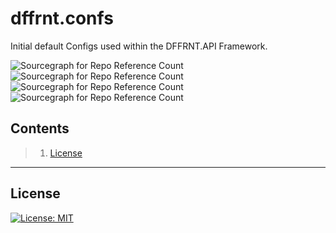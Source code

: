 # dffrnt.confs
Initial default Configs used within the DFFRNT.API Framework.

![Sourcegraph for Repo Reference Count](https://img.shields.io/badge/latest-v4.0.5-blue.svg?longCache=true)
![Sourcegraph for Repo Reference Count](https://img.shields.io/badge/dffrnt.api-%3E=v4.0.5-purple.svg?longCache=true)
![Sourcegraph for Repo Reference Count](https://img.shields.io/badge/node-%3E=v10.16.2-lightgrey.svg?longCache=true)
![Sourcegraph for Repo Reference Count](https://img.shields.io/badge/npm-%3E=v6.9.0-lightgrey.svg?longCache=true)

## Contents

> 1. [License](#license)

---
## License

[![License: MIT](https://img.shields.io/badge/License-MIT-yellow.svg)](https://opensource.org/licenses/MIT)


